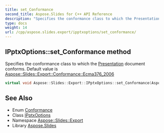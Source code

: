 ```yaml
---
title: set_Conformance
second_title: Aspose.Slides for C++ API Reference
description: "Specifies the conformance class to which the Presentation document conforms. Default value is Aspose::Slides::Export::Conformance::Ecma376_2006"
type: docs
weight: 14
url: /cpp/aspose.slides.export/ipptxoptions/set_conformance/
---
```

## IPptxOptions::set_Conformance method


Specifies the conformance class to which the [Presentation](../../../aspose.slides/presentation/) document conforms. Default value is [Aspose::Slides::Export::Conformance::Ecma376_2006](../../conformance/)

```cpp
virtual void Aspose::Slides::Export::IPptxOptions::set_Conformance(Aspose::Slides::Export::Conformance value)=0
```

## See Also

* Enum [Conformance](../../conformance/)
* Class [IPptxOptions](../)
* Namespace [Aspose::Slides::Export](../../)
* Library [Aspose.Slides](../../../)
